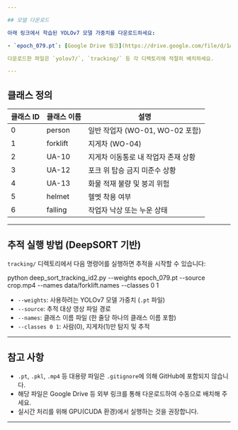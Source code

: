```yaml
---

## 모델 다운로드

아래 링크에서 학습된 YOLOv7 모델 가중치를 다운로드하세요:

- `epoch_079.pt`: [Google Drive 링크](https://drive.google.com/file/d/1AKUEylkQhEE6As2J1ZrSLhD509I8yxy1/view?usp=sharing)

다운로드한 파일은 `yolov7/`, `tracking/` 등 각 디렉토리에 적절히 배치하세요.

---
```


## 클래스 정의

| 클래스 ID | 클래스 이름    | 설명                                       |
|------------|----------------|--------------------------------------------|
| 0          | person          | 일반 작업자 (WO-01, WO-02 포함)            |
| 1          | forklift        | 지게차 (WO-04)                             |
| 2          | UA-10           | 지게차 이동통로 내 작업자 존재 상황        |
| 3          | UA-12           | 포크 위 탑승 금지 미준수 상황              |
| 4          | UA-13           | 화물 적재 불량 및 붕괴 위험                |
| 5          | helmet          | 헬멧 착용 여부                             |
| 6          | falling         | 작업자 낙상 또는 누운 상태                |

---

## 추적 실행 방법 (DeepSORT 기반)

`tracking/` 디렉토리에서 다음 명령어를 실행하면 추적을 시작할 수 있습니다:

python deep_sort_tracking_id2.py --weights epoch_079.pt --source crop.mp4 --names data/forklift.names --classes 0 1


- `--weights`: 사용하려는 YOLOv7 모델 가중치 (`.pt` 파일)
- `--source`: 추적 대상 영상 파일 경로
- `--names`: 클래스 이름 파일 (한 줄당 하나의 클래스 이름 포함)
- `--classes 0 1`: 사람(0), 지게차(1)만 탐지 및 추적

---

## 참고 사항

- `.pt`, `.pkl`, `.mp4` 등 대용량 파일은 `.gitignore`에 의해 GitHub에 포함되지 않습니다.
- 해당 파일은 Google Drive 등 외부 링크를 통해 다운로드하여 수동으로 배치해 주세요.
- 실시간 처리를 위해 GPU(CUDA 환경)에서 실행하는 것을 권장합니다.

---

